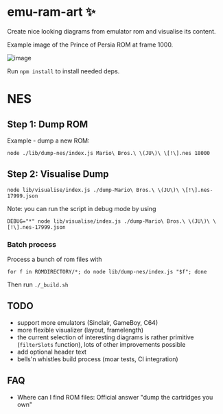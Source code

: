 # emu-ram-art :sparkles:

Create nice looking diagrams from emulator rom and visualise its content.

Example image of the Prince of Persia ROM at frame 1000.

![image](/examples/example.png)


Run `npm install` to install needed deps.

# NES

## Step 1: Dump ROM

Example - dump a new ROM:

```
node ./lib/dump-nes/index.js Mario\ Bros.\ \(JU\)\ \[!\].nes 18000
```

## Step 2: Visualise Dump

```
node lib/visualise/index.js ./dump-Mario\ Bros.\ \(JU\)\ \[!\].nes-17999.json
```

Note: you can run the script in debug mode by using

```
DEBUG="*" node lib/visualise/index.js ./dump-Mario\ Bros.\ \(JU\)\ \[!\].nes-17999.json
```

### Batch process

Process a bunch of rom files with

`for f in ROMDIRECTORY/*; do node lib/dump-nes/index.js "$f"; done`

Then run `./_build.sh`

## TODO

- support more emulators (Sinclair, GameBoy, C64)
- more flexible visualizer (layout, framelength)
- the current selection of interesting diagrams is rather primitive (`filterSlots` function), lots of other improvements possible
- add optional header text
- bells'n whistles build process (moar tests, CI integration)

## FAQ

- Where can I find ROM files: Official answer "dump the cartridges you own"
